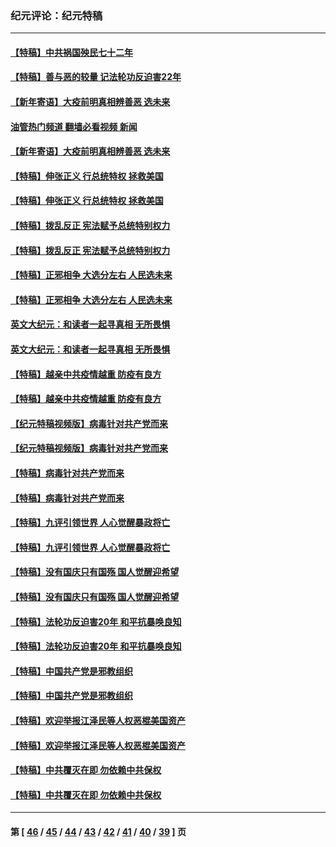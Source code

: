 ### 纪元评论：纪元特稿
---
#### [【特稿】中共祸国殃民七十二年](../../pages/nsc424/n13272607.md?04110330) 
#### [【特稿】善与恶的较量 记法轮功反迫害22年](../../pages/nsc424/n13086597.md?04110330) 
#### [【新年寄语】大疫前明真相辨善恶 选未来](../../pages/nsc424/n12660855.md?04110330) 
#### [油管热门频道 翻墙必看视频 新闻](ok?04110330)
#### [【新年寄语】大疫前明真相辨善恶 选未来](../../pages/nsc424/n12660855.md?04110330) 
#### [【特稿】伸张正义 行总统特权 拯救美国](../../pages/nsc424/n12616806.md?04110330) 
#### [【特稿】伸张正义 行总统特权 拯救美国](../../pages/nsc424/n12616806.md?04110330) 
#### [【特稿】拨乱反正 宪法赋予总统特别权力](../../pages/nsc424/n12598306.md?04110330) 
#### [【特稿】拨乱反正 宪法赋予总统特别权力](../../pages/nsc424/n12598306.md?04110330) 
#### [【特稿】正邪相争 大选分左右 人民选未来](../../pages/nsc424/n12545208.md?04110330) 
#### [【特稿】正邪相争 大选分左右 人民选未来](../../pages/nsc424/n12545208.md?04110330) 
#### [英文大纪元：和读者一起寻真相 无所畏惧](../../pages/nsc424/n12542027.md?04110330) 
#### [英文大纪元：和读者一起寻真相 无所畏惧](../../pages/nsc424/n12542027.md?04110330) 
#### [【特稿】越亲中共疫情越重 防疫有良方](../../pages/nsc424/n12042989.md?04110330) 
#### [【特稿】越亲中共疫情越重 防疫有良方](../../pages/nsc424/n12042989.md?04110330) 
#### [【纪元特稿视频版】病毒针对共产党而来](../../pages/nsc424/n11977328.md?04110330) 
#### [【纪元特稿视频版】病毒针对共产党而来](../../pages/nsc424/n11977328.md?04110330) 
#### [【特稿】病毒针对共产党而来](../../pages/nsc424/n11928818.md?04110330) 
#### [【特稿】病毒针对共产党而来](../../pages/nsc424/n11928818.md?04110330) 
#### [【特稿】九评引领世界 人心觉醒暴政将亡](../../pages/nsc424/n11660496.md?04110330) 
#### [【特稿】九评引领世界 人心觉醒暴政将亡](../../pages/nsc424/n11660496.md?04110330) 
#### [【特稿】没有国庆只有国殇 国人觉醒迎希望](../../pages/nsc424/n11549354.md?04110330) 
#### [【特稿】没有国庆只有国殇 国人觉醒迎希望](../../pages/nsc424/n11549354.md?04110330) 
#### [【特稿】法轮功反迫害20年 和平抗暴唤良知](../../pages/nsc424/n11389135.md?04110330) 
#### [【特稿】法轮功反迫害20年 和平抗暴唤良知](../../pages/nsc424/n11389135.md?04110330) 
#### [【特稿】中国共产党是邪教组织](../../pages/nsc424/n11355551.md?04110330) 
#### [【特稿】中国共产党是邪教组织](../../pages/nsc424/n11355551.md?04110330) 
#### [【特稿】欢迎举报江泽民等人权恶棍美国资产](../../pages/nsc424/n11303040.md?04110330) 
#### [【特稿】欢迎举报江泽民等人权恶棍美国资产](../../pages/nsc424/n11303040.md?04110330) 
#### [【特稿】中共覆灭在即 勿依赖中共保权](../../pages/nsc424/n11278510.md?04110330) 
#### [【特稿】中共覆灭在即 勿依赖中共保权](../../pages/nsc424/n11278510.md?04110330) 

---
#### 第 [ [46](./46.md?04110330) / [45](./45.md?04110330) / [44](./44.md?04110330) / [43](./43.md?04110330) / [42](./42.md?04110330) / [41](./41.md?04110330) / [40](./40.md?04110330) / [39](./39.md?04110330) ] 页
